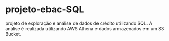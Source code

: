 # projeto-ebac-SQL
projeto de exploração e análise de dados de crédito utilizando SQL. A análise é realizada utilizando AWS Athena e dados armazenados em um S3 Bucket.
